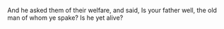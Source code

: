 And he asked them of their welfare, and said, Is your father well, the old man of whom ye spake? Is he yet alive?
